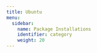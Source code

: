 ```yaml
---
title: Ubuntu
menu:
  sidebar:
    name: Package Installations
    identifier: category
    weight: 20
---
```

